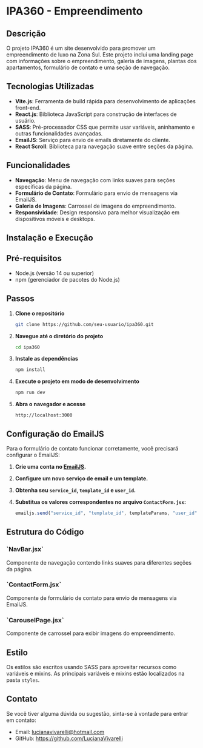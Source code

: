 <h1> IPA360 - Empreendimento</h1>

<h2>Descrição</h2> 

O projeto IPA360 é um site desenvolvido para promover um empreendimento de luxo na Zona Sul. Este projeto inclui uma landing page com informações sobre o empreendimento, galeria de imagens, plantas dos apartamentos, formulário de contato e uma seção de navegação.

<h2> Tecnologias Utilizadas</h2>

- **Vite.js**: Ferramenta de build rápida para desenvolvimento de aplicações front-end.
- **React.js**: Biblioteca JavaScript para construção de interfaces de usuário.
- **SASS**: Pré-processador CSS que permite usar variáveis, aninhamento e outras funcionalidades avançadas.
- **EmailJS**: Serviço para envio de emails diretamente do cliente.
- **React Scroll**: Biblioteca para navegação suave entre seções da página.

<h2>Funcionalidades</h2> 

- **Navegação**: Menu de navegação com links suaves para seções específicas da página.
- **Formulário de Contato**: Formulário para envio de mensagens via EmailJS.
- **Galeria de Imagens**: Carrossel de imagens do empreendimento.
- **Responsividade**: Design responsivo para melhor visualização em dispositivos móveis e desktops.

<h2>Instalação e Execução</h2> 

<h2>Pré-requisitos</h2> 

- Node.js (versão 14 ou superior)
- npm (gerenciador de pacotes do Node.js)

<h2> Passos</h2>

1. **Clone o repositório**

    ```bash
    git clone https://github.com/seu-usuario/ipa360.git
    ```

2. **Navegue até o diretório do projeto**

    ```bash
    cd ipa360
    ```

3. **Instale as dependências**

    ```bash
    npm install
    ```

4. **Execute o projeto em modo de desenvolvimento**

    ```bash
    npm run dev
    ```

5. **Abra o navegador e acesse**

    ```
    http://localhost:3000
    ```

<h2>Configuração do EmailJS</h2> 

Para o formulário de contato funcionar corretamente, você precisará configurar o EmailJS:

1. **Crie uma conta no [EmailJS](https://www.emailjs.com/).**
2. **Configure um novo serviço de email e um template.**
3. **Obtenha seu `service_id`, `template_id` e `user_id`.**
4. **Substitua os valores correspondentes no arquivo `ContactForm.jsx`:**

    ```javascript
    emailjs.send("service_id", "template_id", templateParams, "user_id")
    ```

<h2>Estrutura do Código</h2> 

<h3> `NavBar.jsx`</h3>

Componente de navegação contendo links suaves para diferentes seções da página.

<h3>`ContactForm.jsx`</h3>

Componente de formulário de contato para envio de mensagens via EmailJS.

<h3> `CarouselPage.jsx`</h3>

Componente de carrossel para exibir imagens do empreendimento.

<h2>Estilo</h2> 

Os estilos são escritos usando SASS para aproveitar recursos como variáveis e mixins. As principais variáveis e mixins estão localizados na pasta `styles`.

<h2>Contato</h2> 

Se você tiver alguma dúvida ou sugestão, sinta-se à vontade para entrar em contato:

- Email: lucianavivarelli@hotmail.com
- GitHub: https://github.com/LucianaVivarelli

 
